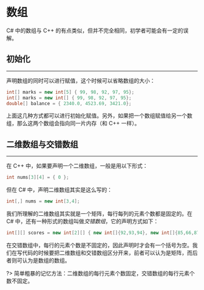 # 数组

C# 中的数组与 C++ 的有点类似，但并不完全相同，初学者可能会有一定的误解。

## 初始化

---

声明数组的同时可以进行赋值，这个时候可以省略数组的大小：

```csharp
int[] marks = new int[5] { 99, 98, 92, 97, 95};
int[] marks = new int[] { 99, 98, 92, 97, 95};
double[] balance = { 2340.0, 4523.69, 3421.0};
```

上面这几种方式都可以进行初始化赋值。另外，如果把一个数组赋值给另一个数组，那么这两个数组会指向同一片内存（和 C++ 一样）。

## 二维数组与交错数组

---

在 C++ 中，如果要声明一个二维数组，一般是用以下形式：

```c++
int nums[3][4] = { 0 };
```

但在 C# 中，声明二维数组其实是这么写的：

```csharp
int[,] nums = new int[3,4];
```

我们所理解的二维数组其实就是一个矩阵，每行每列的元素个数都是固定的。在 C# 中，还有一种形式的数组叫做*交错数组*，它的声明方式如下：

```csharp
int[][] scores = new int[2][] { new int[]{92,93,94}, new int[]{85,66,87,88} };
```

在交错数组中，每行的元素个数是不固定的，因此声明时才会有一个括号为空。我们在写代码的时候要把二维数组和交错数组区分开来，前者可以认为是矩阵，而后者则可认为是数组的数组。

?> 简单粗暴的记忆方法：二维数组的每行元素个数固定，交错数组的每行元素个数不固定。